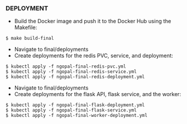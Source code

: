 ### DEPLOYMENT 
- Build the Docker image and push it to the Docker Hub using the Makefile:
```
$ make build-final
```

- Navigate to final/deployments
- Create deployments for the redis PVC, service, and deployment:
```
$ kubectl apply -f ngopal-final-redis-pvc.yml
$ kubectl apply -f ngopal-final-redis-service.yml
$ kubectl apply -f ngopal-final-redis-deployment.yml
```

- Navigate to final/deployments
- Create deployments for the flask API, flask service, and the worker:
```
$ kubectl apply -f ngopal-final-flask-deployment.yml
$ kubectl apply -f ngopal-final-flask-service.yml
$ kubectl apply -f ngopal-final-worker-deployment.yml
```
